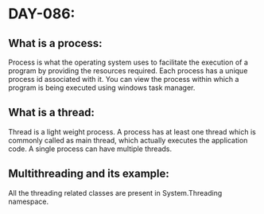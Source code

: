 # DAY-086:

## What is a process:
Process is what the operating system uses to facilitate the execution of a program by providing the resources required. Each process has a unique process id associated with it. You can view the process within which a program is being executed using windows task manager.

## What is a thread:
Thread is a light weight process. A process has at least one thread which is commonly called as main thread, which actually executes the application code. A single process can have multiple threads.

## Multithreading and its example:
All the threading related classes are present in System.Threading namespace.